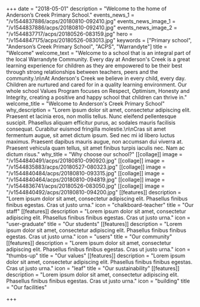 +++
date = "2018-05-01"
description = "Welcome to the home of Anderson’s Creek Primary School."
events_news_1 = "/v1544837886/acps/20180810-092410.jpg"
events_news_image_1 = "/v1544837886/acps/20180810-092410.jpg"
events_news_image_2 = "/v1544837717/acps/20180526-083159.jpg"
hero = "/v1544847175/acps/20180526-083013.jpg"
keywords = ["Primary school", "Anderson’s Creek Primary School", "ACPS", "Warrandyte"]
title = "Welcome"
welcome_text = "Welcome to a school that is an integral part of the local Warrandyte  Community. Every day at Anderson's Creek is a great learning experience  for children as they are empowered to be their best through strong  relationships between teachers, peers and the community.\n\nAt Anderson's Creek we believe in every child, every day. Children  are nurtured and cared for in a quality learning environment. Our whole  school Values Program focuses on Respect, Optimism, Honesty and  Integrity, creating a positive and happy school that children can thrive  in."
welcome_title = "Welcome to Anderson's Creek Primary School"
why_description = "Lorem ipsum dolor sit amet, consectetur adipiscing elit. Praesent et lacinia eros, non mollis tellus. Nunc eleifend pellentesque suscipit. Phasellus aliquam efficitur purus, ac sodales mauris facilisis consequat. Curabitur euismod fringilla molestie.\n\nCras sit amet fermentum augue, sit amet dictum ipsum. Sed nec mi id libero luctus maximus. Praesent dapibus mauris augue, non accumsan dui viverra at. Praesent vehicula quam tellus, sit amet finibus turpis iaculis nec. Nam ac dictum risus."
why_title = "Why choose our school?"
[[collage]]
image = "/v1544840491/acps/20180810-090920.jpg"
[[collage]]
image = "/v1544835883/acps/20180527-080323.jpg"
[[collage]]
image = "/v1544840484/acps/20180810-093315.jpg"
[[collage]]
image = "/v1544840464/acps/20180810-094819.jpg"
[[collage]]
image = "/v1544836741/acps/20180526-083050.jpg"
[[collage]]
image = "/v1544840492/acps/20180810-094200.jpg"
[[features]]
description = "Lorem ipsum dolor sit amet, consectetur adipiscing elit. Phasellus finibus finibus egestas. Cras ut justo urna."
icon = "chalkboard-teacher"
title = "Our staff"
[[features]]
description = "Lorem ipsum dolor sit amet, consectetur adipiscing elit. Phasellus finibus finibus egestas. Cras ut justo urna."
icon = "user-graduate"
title = "Our students"
[[features]]
description = "Lorem ipsum dolor sit amet, consectetur adipiscing elit. Phasellus finibus finibus egestas. Cras ut justo urna."
icon = "users"
title = "Our community"
[[features]]
description = "Lorem ipsum dolor sit amet, consectetur adipiscing elit. Phasellus finibus finibus egestas. Cras ut justo urna."
icon = "thumbs-up"
title = "Our values"
[[features]]
description = "Lorem ipsum dolor sit amet, consectetur adipiscing elit. Phasellus finibus finibus egestas. Cras ut justo urna."
icon = "leaf"
title = "Our sustainability"
[[features]]
description = "Lorem ipsum dolor sit amet, consectetur adipiscing elit. Phasellus finibus finibus egestas. Cras ut justo urna."
icon = "building"
title = "Our facilities"

+++
